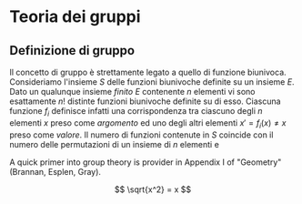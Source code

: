 # Teoria dei gruppi

## Definizione di gruppo
Il concetto di gruppo è strettamente legato a quello di funzione biunivoca. Consideriamo l'insieme $S$ delle funzioni biunivoche definite su un insieme $E$. Dato un qualunque insieme *finito* $E$ contenente $n$ elementi vi sono esattamente $n!$ distinte funzioni biunivoche definite su di esso. Ciascuna funzione $f_i$ definisce infatti una corrispondenza tra ciascuno degli $n$ elementi $x$ preso come *argomento* ed uno degli altri elementi $x' = f_i(x) \neq x$ preso come *valore*. Il numero di funzioni contenute in $S$ coincide con il numero delle permutazioni di un insieme di $n$ elementi e 

A quick primer into group theory is provider in Appendix I of "Geometry" (Brannan, Esplen, Gray). 

$$ \sqrt{x^2} = x $$  
<!--stackedit_data:
eyJoaXN0b3J5IjpbMTcyMzA3MzYzNF19
-->